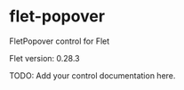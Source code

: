 # flet-popover
FletPopover control for Flet

Flet version: 0.28.3

TODO: Add your control documentation here.